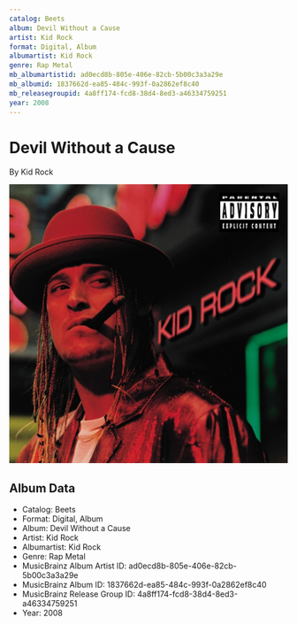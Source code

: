 ```yaml
---
catalog: Beets
album: Devil Without a Cause
artist: Kid Rock
format: Digital, Album
albumartist: Kid Rock
genre: Rap Metal
mb_albumartistid: ad0ecd8b-805e-406e-82cb-5b00c3a3a29e
mb_albumid: 1837662d-ea85-484c-993f-0a2862ef8c40
mb_releasegroupid: 4a8ff174-fcd8-38d4-8ed3-a46334759251
year: 2008
---
```


# Devil Without a Cause

By Kid Rock

![](../../assets/beetscovers/Kid_Rock-Devil_Without_a_Cause.jpg)

## Album Data

- Catalog: Beets
- Format: Digital, Album
- Album: Devil Without a Cause
- Artist: Kid Rock
- Albumartist: Kid Rock
- Genre: Rap Metal
- MusicBrainz Album Artist ID: ad0ecd8b-805e-406e-82cb-5b00c3a3a29e
- MusicBrainz Album ID: 1837662d-ea85-484c-993f-0a2862ef8c40
- MusicBrainz Release Group ID: 4a8ff174-fcd8-38d4-8ed3-a46334759251
- Year: 2008


